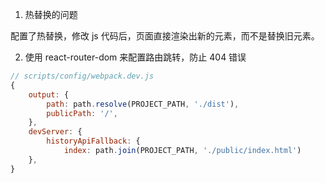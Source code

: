 1. 热替换的问题

配置了热替换，修改 js 代码后，页面直接渲染出新的元素，而不是替换旧元素。

2. 使用 react-router-dom 来配置路由跳转，防止 404 错误

```js
// scripts/config/webpack.dev.js
{
    output: {
        path: path.resolve(PROJECT_PATH, './dist'),
        publicPath: '/',
    },
    devServer: {
        historyApiFallback: {
			index: path.join(PROJECT_PATH, './public/index.html')
	},
}
```
